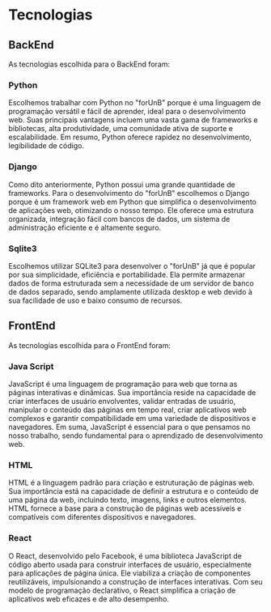 # Tecnologias

## BackEnd
As tecnologias escolhida para o BackEnd foram:
### Python 
Escolhemos trabalhar com Python no "forUnB" porque é uma linguagem de programação versátil e fácil de aprender, ideal para o desenvolvimento web. Suas principais vantagens incluem uma vasta gama de frameworks e bibliotecas, alta produtividade, uma comunidade ativa de suporte e escalabilidade. Em resumo, Python oferece rapidez no desenvolvimento, legibilidade de código.

### Django
Como dito anteriormente, Python possui uma grande quantidade de frameworks. Para o desenvolvimento do "forUnB" escolhemos o Django  porque é um framework web em Python que simplifica o desenvolvimento de aplicações web, otimizando o nosso tempo. Ele oferece uma estrutura organizada, integração fácil com bancos de dados, um sistema de administração eficiente e é altamente seguro.

### Sqlite3
Escolhemos utilizar SQLite3 para desenvolver o "forUnB" já que é popular por sua simplicidade, eficiência e portabilidade. Ela permite armazenar dados de forma estruturada sem a necessidade de um servidor de banco de dados separado, sendo amplamente utilizada desktop e web devido à sua facilidade de uso e baixo consumo de recursos.

## FrontEnd 
As tecnologias escolhida para o FrontEnd foram: 
### Java Script 
JavaScript é uma linguagem de programação para web que torna as páginas interativas e dinâmicas. Sua importância reside na capacidade de criar interfaces de usuário envolventes, validar entradas de usuário, manipular o conteúdo das páginas em tempo real, criar aplicativos web complexos e garantir compatibilidade em uma variedade de dispositivos e navegadores. Em suma, JavaScript é essencial para o que pensamos no nosso trabalho, sendo fundamental para o aprendizado de desenvolvimento web.
### HTML
HTML é a linguagem padrão para criação e estruturação de páginas web. Sua importância está na capacidade de definir a estrutura e o conteúdo de uma página da web, incluindo texto, imagens, links e outros elementos. HTML fornece a base para a construção de páginas web acessíveis e compatíveis com diferentes dispositivos e navegadores.
### React 
O React, desenvolvido pelo Facebook, é uma biblioteca JavaScript de código aberto usada para construir interfaces de usuário, especialmente para aplicações de página única. Ele viabiliza a criação de componentes reutilizáveis, impulsionando a construção de interfaces interativas. Com seu modelo de programação declarativo, o React simplifica a criação de aplicativos web eficazes e de alto desempenho.